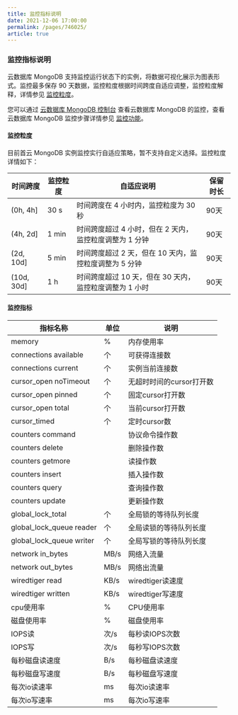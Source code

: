 ```yaml
---
title: 监控指标说明
date: 2021-12-06 17:00:00
permalink: /pages/746025/
article: true
---
```


### 监控指标说明

云数据库 MongoDB 支持监控运行状态下的实例，将数据可视化展示为图表形式。监控最多保存 90 天数据，监控粒度根据时间跨度自适应调整，监控粒度解释，详情参见 [监控粒度](#监控粒度)。

您可以通过 [云数据库 MongoDB 控制台](https://console.capitalonline.net/mongodb) 查看云数据库 MongoDB 的监控，查看云数据库 MongoDB 监控步骤详情参见 [监控功能](./00.监控功能.md)。

#### 监控粒度

目前首云 MongoDB 实例监控实行自适应策略，暂不支持自定义选择。监控粒度详情如下：

| 时间跨度   | 监控粒度 | 自适应说明                                              | 保留时长 |
| ---------- | -------- | ------------------------------------------------------- | -------- |
| (0h, 4h]   | 30 s     | 时间跨度在 4 小时内，监控粒度为 30 秒                   | 90天     |
| (4h, 2d]   | 1 min    | 时间跨度超过 4 小时，但在 2 天内，监控粒度调整为 1 分钟 | 90天     |
| (2d, 10d]  | 5 min    | 时间跨度超过 2 天，但在 10 天内，监控粒度调整为 5 分钟  | 90天     |
| (10d, 30d] | 1 h      | 时间跨度超过 10 天，但在 30 天内，监控粒度调整为 1 小时 | 90天     |

#### 监控指标

| 指标名称                 | 单位 | 说明                     |
| ------------------------ | ---- | ------------------------ |
| memory                   | %    | 内存使用率               |
| connections available    | 个   | 可获得连接数             |
| connections current      | 个   | 实例当前连接数           |
| cursor_open noTimeout    | 个   | 无超时时间的cursor打开数 |
| cursor_open pinned       | 个   | 固定cursor打开数         |
| cursor_open total        | 个   | 当前cursor打开数         |
| cursor_timed             | 个   | 定时cursor数             |
| counters command         |      | 协议命令操作数           |
| counters delete          |      | 删除操作数               |
| counters getmore         |      | 读操作数                 |
| counters insert          |      | 插入操作数               |
| counters query           |      | 查询操作数               |
| counters update          |      | 更新操作数               |
| global_lock_total        | 个   | 全局锁的等待队列长度     |
| global_lock_queue reader | 个   | 全局读锁的等待队列长度   |
| global_lock_queue writer | 个   | 全局写锁的等待队列长度   |
| network in_bytes         | MB/s | 网络入流量               |
| network out_bytes        | MB/s | 网络出流量               |
| wiredtiger read          | KB/s | wiredtiger读速度         |
| wiredtiger written       | KB/s | wiredtiger写速度         |
| cpu使用率                | %    | CPU使用率                |
| 磁盘使用率               | %    | 磁盘使用率               |
| IOPS读                   | 次/s | 每秒读IOPS次数           |
| IOPS写                   | 次/s | 每秒写IOPS次数           |
| 每秒磁盘读速度           | B/s  | 每秒磁盘读速度           |
| 每秒磁盘写速度           | B/s  | 每秒磁盘写速度           |
| 每次io读速率             | ms   | 每次io读速率             |
| 每次io写速率             | ms   | 每次io写速率             |
